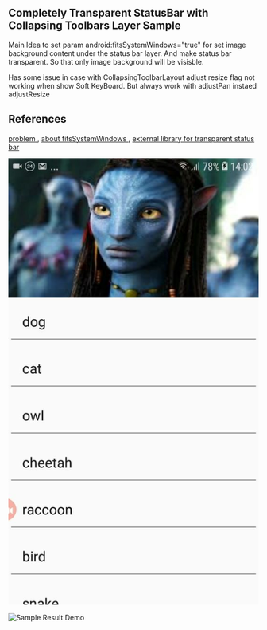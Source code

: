 ## Completely Transparent StatusBar with Collapsing Toolbars Layer Sample

Main Idea to set param android:fitsSystemWindows="true" for set image background content under the status bar layer. And make status bar transparent. So that only image background will be visisble. 

Has some issue in case with CollapsingToolbarLayout adjust resize flag not working when show Soft KeyBoard. But always work with adjustPan instaed adjustResize 
 
 ## References
 
[problem ](https://stackoverflow.com/questions/29311078/android-completely-transparent-status-bar),
 [about fitsSystemWindows ](https://medium.com/androiddevelopers/why-would-i-want-to-fitssystemwindows-4e26d9ce1eec),
[external library for transparent status bar ](https://stackoverflow.com/a/47977279/6352712)

![](https://github.com/SergeyBurlaka/CompletelyTransparentStatusBar-CollapsingToolbars-adjustPan--SoftKeyboard-Sample/blob/master/art/photo5451755405500852557.jpg)

![Sample Result Demo](https://github.com/SergeyBurlaka/CompletelyTransparentStatusBar-CollapsingToolbars-adjustPan--SoftKeyboard-Sample/blob/master/art/avatar.gif)



